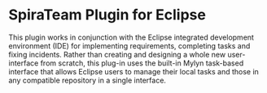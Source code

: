 # SpiraTeam Plugin for Eclipse

This plugin works in conjunction with the Eclipse integrated development environment (IDE) for implementing requirements, completing
tasks and fixing incidents. Rather than creating and designing a whole new user-interface from scratch, this plug-in uses the built-in
Mylyn task-based interface that allows Eclipse users to manage their local tasks and those in any compatible repository in a single
interface. 

